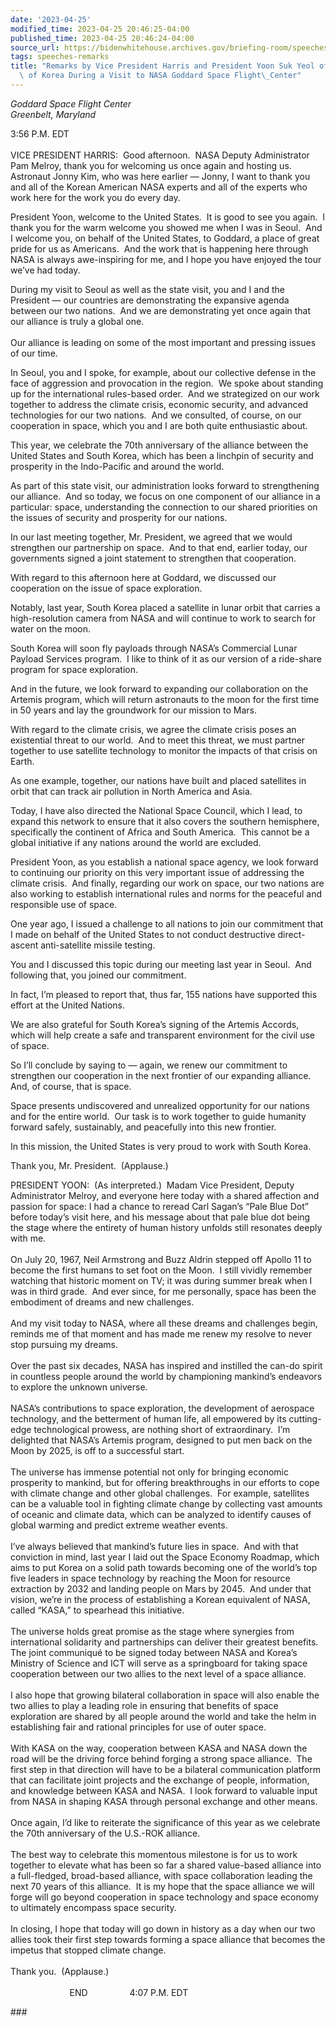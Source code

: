 ```yaml
---
date: '2023-04-25'
modified_time: 2023-04-25 20:46:25-04:00
published_time: 2023-04-25 20:46:24-04:00
source_url: https://bidenwhitehouse.archives.gov/briefing-room/speeches-remarks/2023/04/25/remarks-by-vice-president-harris-and-president-yoon-suk-yeol-of-the-republic-of-korea-during-a-visit-to-nasa-goddard-space-flight-center/
tags: speeches-remarks
title: "Remarks by Vice President Harris and President Yoon Suk Yeol of the Republic\
  \ of Korea During a Visit to NASA Goddard Space Flight\_Center"
---
```

 
*Goddard Space Flight Center  
Greenbelt, Maryland*

3:56 P.M. EDT  
   
VICE PRESIDENT HARRIS:  Good afternoon.  NASA Deputy Administrator Pam
Melroy, thank you for welcoming us once again and hosting us.  Astronaut
Jonny Kim, who was here earlier — Jonny, I want to thank you and all of
the Korean American NASA experts and all of the experts who work here
for the work you do every day.  
  
President Yoon, welcome to the United States.  It is good to see you
again.  I thank you for the warm welcome you showed me when I was in
Seoul.  And I welcome you, on behalf of the United States, to Goddard, a
place of great pride for us as Americans.  And the work that is
happening here through NASA is always awe-inspiring for me, and I hope
you have enjoyed the tour we’ve had today.  
  
During my visit to Seoul as well as the state visit, you and I and the
President — our countries are demonstrating the expansive agenda between
our two nations.  And we are demonstrating yet once again that our
alliance is truly a global one.    
       
Our alliance is leading on some of the most important and pressing
issues of our time.  
  
In Seoul, you and I spoke, for example, about our collective defense in
the face of aggression and provocation in the region.  We spoke about
standing up for the international rules-based order.  And we strategized
on our work together to address the climate crisis, economic security,
and advanced technologies for our two nations.  And we consulted, of
course, on our cooperation in space, which you and I are both quite
enthusiastic about.  
  
This year, we celebrate the 70th anniversary of the alliance between the
United States and South Korea, which has been a linchpin of security and
prosperity in the Indo-Pacific and around the world.  
  
As part of this state visit, our administration looks forward to
strengthening our alliance.  And so today, we focus on one component of
our alliance in a particular: space, understanding the connection to our
shared priorities on the issues of security and prosperity for our
nations.  
  
In our last meeting together, Mr. President, we agreed that we would
strengthen our partnership on space.  And to that end, earlier today,
our governments signed a joint statement to strengthen that
cooperation.  
  
With regard to this afternoon here at Goddard, we discussed our
cooperation on the issue of space exploration.   
  
Notably, last year, South Korea placed a satellite in lunar orbit that
carries a high-resolution camera from NASA and will continue to work to
search for water on the moon.  
  
South Korea will soon fly payloads through NASA’s Commercial Lunar
Payload Services program.  I like to think of it as our version of a
ride-share program for space exploration.   
  
And in the future, we look forward to expanding our collaboration on the
Artemis program, which will return astronauts to the moon for the first
time in 50 years and lay the groundwork for our mission to Mars.  
  
With regard to the climate crisis, we agree the climate crisis poses an
existential threat to our world.  And to meet this threat, we must
partner together to use satellite technology to monitor the impacts of
that crisis on Earth.  
  
As one example, together, our nations have built and placed satellites
in orbit that can track air pollution in North America and Asia.  
  
Today, I have also directed the National Space Council, which I lead, to
expand this network to ensure that it also covers the southern
hemisphere, specifically the continent of Africa and South America. 
This cannot be a global initiative if any nations around the world are
excluded.  
  
President Yoon, as you establish a national space agency, we look
forward to continuing our priority on this very important issue of
addressing the climate crisis.  And finally, regarding our work on
space, our two nations are also working to establish international rules
and norms for the peaceful and responsible use of space.   
  
One year ago, I issued a challenge to all nations to join our commitment
that I made on behalf of the United States to not conduct destructive
direct-ascent anti-satellite missile testing.  
  
You and I discussed this topic during our meeting last year in Seoul. 
And following that, you joined our commitment.  
  
In fact, I’m pleased to report that, thus far, 155 nations have
supported this effort at the United Nations.  
  
We are also grateful for South Korea’s signing of the Artemis Accords,
which will help create a safe and transparent environment for the civil
use of space.  
  
So I’ll conclude by saying to — again, we renew our commitment to
strengthen our cooperation in the next frontier of our expanding
alliance.  And, of course, that is space.  
  
Space presents undiscovered and unrealized opportunity for our nations
and for the entire world.  Our task is to work together to guide
humanity forward safely, sustainably, and peacefully into this new
frontier.  
  
In this mission, the United States is very proud to work with South
Korea.  
  
Thank you, Mr. President.  (Applause.)  
  
PRESIDENT YOON:  (As interpreted.)  Madam Vice President, Deputy
Administrator Melroy, and everyone here today with a shared affection
and passion for space: I had a chance to reread Carl Sagan’s “Pale Blue
Dot” before today’s visit here, and his message about that pale blue dot
being the stage where the entirety of human history unfolds still
resonates deeply with me.  
   
On July 20, 1967, Neil Armstrong and Buzz Aldrin stepped off Apollo 11
to become the first humans to set foot on the Moon.  I still vividly
remember watching that historic moment on TV; it was during summer break
when I was in third grade.  And ever since, for me personally, space has
been the embodiment of dreams and new challenges.  
   
And my visit today to NASA, where all these dreams and challenges begin,
reminds me of that moment and has made me renew my resolve to never stop
pursuing my dreams.  
   
Over the past six decades, NASA has inspired and instilled the can-do
spirit in countless people around the world by championing mankind’s
endeavors to explore the unknown universe.  
   
NASA’s contributions to space exploration, the development of aerospace
technology, and the betterment of human life, all empowered by its
cutting-edge technological prowess, are nothing short of extraordinary. 
I’m delighted that NASA’s Artemis program, designed to put men back on
the Moon by 2025, is off to a successful start.  
   
The universe has immense potential not only for bringing economic
prosperity to mankind, but for offering breakthroughs in our efforts to
cope with climate change and other global challenges.  For example,
satellites can be a valuable tool in fighting climate change by
collecting vast amounts of oceanic and climate data, which can be
analyzed to identify causes of global warming and predict extreme
weather events.  
   
I’ve always believed that mankind’s future lies in space.  And with that
conviction in mind, last year I laid out the Space Economy Roadmap,
which aims to put Korea on a solid path towards becoming one of the
world’s top five leaders in space technology by reaching the Moon for
resource extraction by 2032 and landing people on Mars by 2045.  And
under that vision, we’re in the process of establishing a Korean
equivalent of NASA, called “KASA,” to spearhead this initiative.   
   
The universe holds great promise as the stage where synergies from
international solidarity and partnerships can deliver their greatest
benefits.  The joint communiqué to be signed today between NASA and
Korea’s Ministry of Science and ICT will serve as a springboard for
taking space cooperation between our two allies to the next level of a
space alliance.  
   
I also hope that growing bilateral collaboration in space will also
enable the two allies to play a leading role in ensuring that benefits
of space exploration are shared by all people around the world and take
the helm in establishing fair and rational principles for use of outer
space.  
   
With KASA on the way, cooperation between KASA and NASA down the road
will be the driving force behind forging a strong space alliance.  The
first step in that direction will have to be a bilateral communication
platform that can facilitate joint projects and the exchange of people,
information, and knowledge between KASA and NASA.  I look forward to
valuable input from NASA in shaping KASA through personal exchange and
other means.  
   
Once again, I’d like to reiterate the significance of this year as we
celebrate the 70th anniversary of the U.S.-ROK alliance.   
   
The best way to celebrate this momentous milestone is for us to work
together to elevate what has been so far a shared value-based alliance
into a full-fledged, broad-based alliance, with space collaboration
leading the next 70 years of this alliance.  It is my hope that the
space alliance we will forge will go beyond cooperation in space
technology and space economy to ultimately encompass space security.  
   
In closing, I hope that today will go down in history as a day when our
two allies took their first step towards forming a space alliance that
becomes the impetus that stopped climate change.  
   
Thank you.  (Applause.)   
   
                        END                 4:07 P.M. EDT  
  

\###
